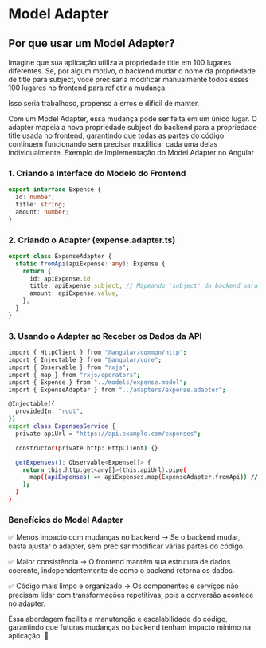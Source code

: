 # Model Adapter

## Por que usar um Model Adapter?

Imagine que sua aplicação utiliza a propriedade title em 100 lugares diferentes. Se, por algum motivo, o backend mudar o nome da propriedade de title para subject, você precisaria modificar manualmente todos esses 100 lugares no frontend para refletir a mudança.

Isso seria trabalhoso, propenso a erros e difícil de manter.

Com um Model Adapter, essa mudança pode ser feita em um único lugar. O adapter mapeia a nova propriedade subject do backend para a propriedade title usada no frontend, garantindo que todas as partes do código continuem funcionando sem precisar modificar cada uma delas individualmente.
Exemplo de Implementação do Model Adapter no Angular

### 1. Criando a Interface do Modelo do Frontend

```typescript
export interface Expense {
  id: number;
  title: string;
  amount: number;
}
```

### 2. Criando o Adapter (expense.adapter.ts)

```typescript
export class ExpenseAdapter {
  static fromApi(apiExpense: any): Expense {
    return {
      id: apiExpense.id,
      title: apiExpense.subject, // Mapeando 'subject' do backend para 'title' no frontend
      amount: apiExpense.value,
    };
  }
}
```

### 3. Usando o Adapter ao Receber os Dados da API

```bash
import { HttpClient } from "@angular/common/http";
import { Injectable } from "@angular/core";
import { Observable } from "rxjs";
import { map } from "rxjs/operators";
import { Expense } from "../models/expense.model";
import { ExpenseAdapter } from "../adapters/expense.adapter";

@Injectable({
  providedIn: "root",
})
export class ExpensesService {
  private apiUrl = "https://api.example.com/expenses";

  constructor(private http: HttpClient) {}

  getExpenses(): Observable<Expense[]> {
    return this.http.get<any[]>(this.apiUrl).pipe(
      map((apiExpenses) => apiExpenses.map(ExpenseAdapter.fromApi)) // Convertendo os dados
    );
  }
}
```

### Benefícios do Model Adapter

✅ Menos impacto com mudanças no backend → Se o backend mudar, basta ajustar o adapter, sem precisar modificar várias partes do código.

✅ Maior consistência → O frontend mantém sua estrutura de dados coerente, independentemente de como o backend retorna os dados.

✅ Código mais limpo e organizado → Os componentes e serviços não precisam lidar com transformações repetitivas, pois a conversão acontece no adapter.

Essa abordagem facilita a manutenção e escalabilidade do código, garantindo que futuras mudanças no backend tenham impacto mínimo na aplicação. 🚀
